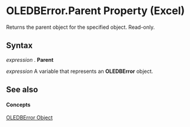 
# OLEDBError.Parent Property (Excel)

Returns the parent object for the specified object. Read-only.


## Syntax

 _expression_ . **Parent**

 _expression_ A variable that represents an **OLEDBError** object.


## See also


#### Concepts


[OLEDBError Object](6bcbf721-f2c8-f784-361b-e1a298bb2ecb.md)
